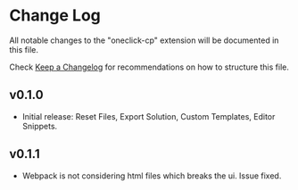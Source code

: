 # Change Log

All notable changes to the "oneclick-cp" extension will be documented in this file.

Check [Keep a Changelog](http://keepachangelog.com/) for recommendations on how to structure this file.

## v0.1.0
- Initial release: Reset Files, Export Solution, Custom Templates, Editor Snippets.

## v0.1.1
- Webpack is not considering html files which breaks the ui. Issue fixed. 